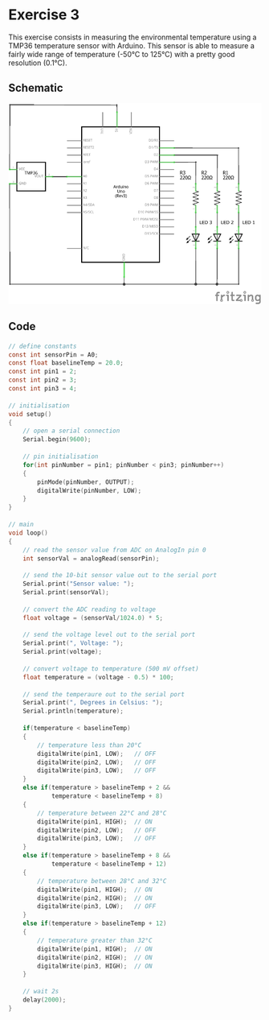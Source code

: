 # Exercise 3

This exercise consists in measuring the environmental temperature using a TMP36 temperature sensor with Arduino. This sensor is able to measure a fairly wide range of temperature (-50°C to 125°C) with a pretty good resolution (0.1°C).

## Schematic

<p align="center">
    <img src="./ex3_schem.png" width="700px" alt="Schematic"></img>
</p>

## Code

```c
// define constants
const int sensorPin = A0;
const float baselineTemp = 20.0;
const int pin1 = 2;
const int pin2 = 3;
const int pin3 = 4;

// initialisation
void setup()
{
    // open a serial connection
    Serial.begin(9600);

    // pin initialisation
    for(int pinNumber = pin1; pinNumber < pin3; pinNumber++)
    {
        pinMode(pinNumber, OUTPUT);
        digitalWrite(pinNumber, LOW);
    }
}

// main
void loop()
{
    // read the sensor value from ADC on AnalogIn pin 0
    int sensorVal = analogRead(sensorPin);

    // send the 10-bit sensor value out to the serial port
    Serial.print("Sensor value: ");
    Serial.print(sensorVal);

    // convert the ADC reading to voltage
    float voltage = (sensorVal/1024.0) * 5;

    // send the voltage level out to the serial port
    Serial.print(", Voltage: ");
    Serial.print(voltage);

    // convert voltage to temperature (500 mV offset)
    float temperature = (voltage - 0.5) * 100;

    // send the temperaure out to the serial port
    Serial.print(", Degrees in Celsius: ");
    Serial.println(temperature);

    if(temperature < baselineTemp)
    {
        // temperature less than 20°C
        digitalWrite(pin1, LOW);   // OFF
        digitalWrite(pin2, LOW);   // OFF
        digitalWrite(pin3, LOW);   // OFF
    }
    else if(temperature > baselineTemp + 2 &&
            temperature < baselineTemp + 8)
    {
        // temperature between 22°C and 28°C
        digitalWrite(pin1, HIGH);  // ON
        digitalWrite(pin2, LOW);   // OFF
        digitalWrite(pin3, LOW);   // OFF
    }
    else if(temperature > baselineTemp + 8 &&
            temperature < baselineTemp + 12)
    {
        // temperature between 28°C and 32°C
        digitalWrite(pin1, HIGH);  // ON
        digitalWrite(pin2, HIGH);  // ON
        digitalWrite(pin3, LOW);   // OFF
    }
    else if(temperature > baselineTemp + 12)
    {
        // temperature greater than 32°C
        digitalWrite(pin1, HIGH);  // ON
        digitalWrite(pin2, HIGH);  // ON
        digitalWrite(pin3, HIGH);  // ON
    }

    // wait 2s
    delay(2000);
}
```

